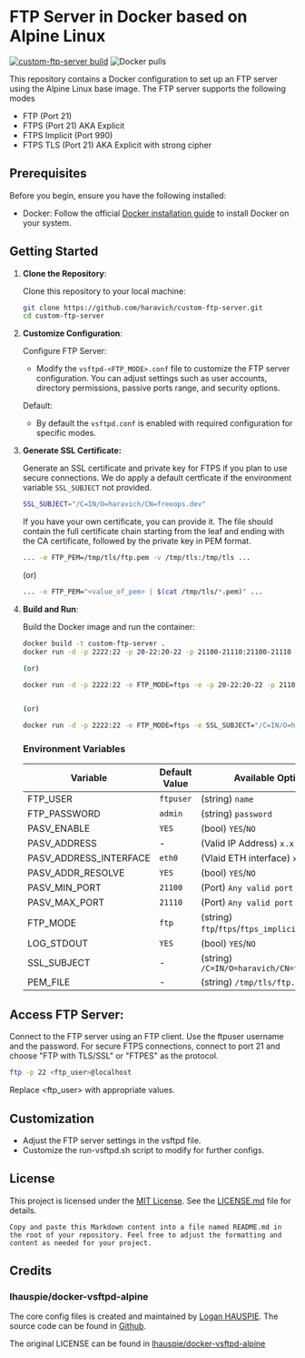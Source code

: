 # FTP Server in Docker based on Alpine Linux

[![custom-ftp-server build](https://github.com/haravich/custom-ftp-server/actions/workflows/docker-publish.yml/badge.svg)](https://github.com/haravich/custom-ftp-server/actions/workflows/docker-publish.yml) ![Docker pulls](https://img.shields.io/docker/pulls/haravich/custom-ftp-server)

This repository contains a Docker configuration to set up an FTP server using the Alpine Linux base image. The FTP server supports the following modes
* FTP (Port 21)
* FTPS (Port 21) AKA Explicit
* FTPS Implicit (Port 990)
* FTPS TLS (Port 21) AKA Explicit with strong cipher

## Prerequisites

Before you begin, ensure you have the following installed:

- Docker: Follow the official [Docker installation guide](https://docs.docker.com/get-docker/) to install Docker on your system.

## Getting Started

1. **Clone the Repository**:

   Clone this repository to your local machine:

   ```bash
   git clone https://github.com/haravich/custom-ftp-server.git
   cd custom-ftp-server
   ```

2. **Customize Configuration**:

    Configure FTP Server:
    - Modify the `vsftpd-<FTP_MODE>.conf` file to customize the FTP server configuration. You can adjust settings such as user accounts, directory permissions, passive ports range, and security options.

    Default:
    - By default the `vsftpd.conf` is enabled with required configuration for specific modes.

3. **Generate SSL Certificate:**

    Generate an SSL certificate and private key for FTPS if you plan to use secure connections. We do apply a default certficate if the environment variable `SSL_SUBJECT` not provided.

    ```bash
    SSL_SUBJECT="/C=IN/O=haravich/CN=freeops.dev"
    ```

    If you have your own certificate, you can provide it. The file should contain the full certificate chain starting from the leaf and ending with the CA certificate, followed by the private key in PEM format.
    ```bash
    ... -e FTP_PEM=/tmp/tls/ftp.pem -v /tmp/tls:/tmp/tls ...
    ```
    (or)
    ```bash
    ... -e FTP_PEM="<value_of_pem> | $(cat /tmp/tls/*.pem)" ...
    ```
4. **Build and Run**:

    Build the Docker image and run the container:

    ```bash
    docker build -t custom-ftp-server .
    docker run -d -p 2222:22 -p 20-22:20-22 -p 21100-21110:21100-21110 -p 990:990 custom-ftp-server

    (or)

    docker run -d -p 2222:22 -e FTP_MODE=ftps -e -p 20-22:20-22 -p 21100-21110:21100-21110 -p 990:990 custom-ftp-server


    (or)

    docker run -d -p 2222:22 -e FTP_MODE=ftps -e SSL_SUBJECT="/C=IN/O=haravich/CN=freeops.dev" -p 20-22:20-22 -p 21100-21110:21100-21110 -p 990:990 custom-ftp-server
    ```

    ### Environment Variables

    | Variable | Default Value | Available Options |
    |----------|----------|----------|
    | FTP_USER | `ftpuser` | (string) `name` |
    | FTP_PASSWORD | `admin` | (string) `password` |
    | PASV_ENABLE | `YES` | (bool) `YES`/`NO` | 
    | PASV_ADDRESS | - |  (Valid IP Address) `x.x.x.x` |
    | PASV_ADDRESS_INTERFACE | `eth0` | (Vlaid ETH interface) `xth1` |
    | PASV_ADDR_RESOLVE | `YES` | (bool) `YES`/`NO` |
    | PASV_MIN_PORT | `21100` | (Port) `Any valid port` |
    | PASV_MAX_PORT | `21110` | (Port) `Any valid port` |
    | FTP_MODE | `ftp` | (string) `ftp`/`ftps`/`ftps_implicit`/`ftps_tls` |
    | LOG_STDOUT | `YES` | (bool) `YES`/`NO` |
    | SSL_SUBJECT | - | (string) `/C=IN/O=haravich/CN=freeops.dev` |
    | PEM_FILE | - | (string) `/tmp/tls/ftp.pem` |

## Access FTP Server:

Connect to the FTP server using an FTP client. Use the ftpuser username and the password. For secure FTPS connections, connect to port 21 and choose "FTP with TLS/SSL" or "FTPES" as the protocol.

```bash
ftp -p 22 <ftp_user>@localhost
```
Replace <ftp_user> with appropriate values.

## Customization
* Adjust the FTP server settings in the vsftpd file.
* Customize the run-vsftpd.sh script to modify for further configs.

## License
This project is licensed under the [MIT License](LICENSE.md). See the [LICENSE.md](LICENSE.md) file for details.
```
Copy and paste this Markdown content into a file named README.md in the root of your repository. Feel free to adjust the formatting and content as needed for your project.
```

## Credits

### lhauspie/docker-vsftpd-alpine

The core config files is created and maintained by [Logan HAUSPIE](https://github.com/lhauspie). The source code can be found in [Github](https://github.com/lhauspie/docker-vsftpd-alpine).

The original LICENSE can be found in [lhauspie/docker-vsftpd-alpine](https://github.com/lhauspie/docker-vsftpd-alpine/blob/develop/LICENCE)
